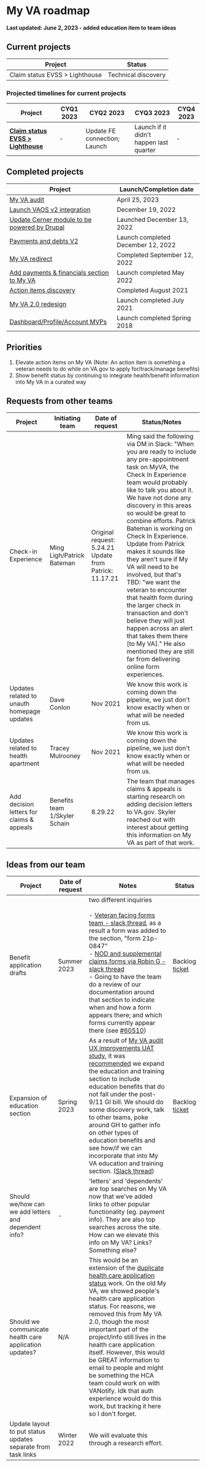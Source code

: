 # My VA roadmap

**Last updated: June 2, 2023 - added education item to team ideas**

## Current projects

|Project|Status|
|----|----|
|Claim status EVSS > Lighthouse | Technical discovery |

### Projected timelines for current projects

|Project|CYQ1 2023|CYQ2 2023|CYQ3 2023|CYQ4 2023|
|----|----|----|----|----|
|**[Claim status EVSS > Lighthouse](https://github.com/department-of-veterans-affairs/va.gov-team/tree/master/products/identity-personalization/my-va/claim-status-lighthouse-migration#project-outline-my-va-claim-status-evss--lighthouse-migration)**|-|Update FE connection; Launch| Launch if it didn't happen last quarter|-|

## Completed projects

|Project|Launch/Completion date|
|----|----|
|[My VA audit](https://github.com/department-of-veterans-affairs/va.gov-team/tree/master/products/identity-personalization/my-va/2022-audit#project-outline-my-va-audit-updates-and-documentation)| April 25, 2023 |
|[Launch VAOS v2 integration](https://github.com/department-of-veterans-affairs/va.gov-team/issues/41202)|December 19, 2022|
|[Update Cerner module to be powered by Drupal](https://github.com/department-of-veterans-affairs/va.gov-team/issues/47956)| Launched December 13, 2022|
|[Payments and debts V2](https://github.com/department-of-veterans-affairs/va.gov-team/tree/master/products/identity-personalization/my-va/payment-history#readme)| Launch completed December 12, 2022|
|[My VA redirect](https://github.com/department-of-veterans-affairs/va.gov-team/tree/master/products/identity-personalization/my-va/my-va-redirect#readme)| Completed September 12, 2022|
|[Add payments & financials section to My VA](https://github.com/department-of-veterans-affairs/va.gov-team/tree/master/products/identity-personalization/my-va/payment-history#readme)| Launch completed May 2022|
|[Action items discovery](https://github.com/department-of-veterans-affairs/va.gov-team/tree/master/products/identity-personalization/my-va/action-items-discovery#project-outline-action-items-discovery)|Completed August 2021|
|[My VA 2.0 redesign](https://github.com/department-of-veterans-affairs/va.gov-team/blob/master/products/identity-personalization/logged-in-homepage/2.0-redesign/README.md) | Launch completed July 2021 |
|[Dashboard/Profile/Account MVPs](https://github.com/department-of-veterans-affairs/va.gov-team/tree/master/products/identity-personalization/my-va/my-va-mvp) | Launch completed Spring 2018 |

## Priorities

1. Elevate action items on My VA (Note: An action item is something a veteran needs to do while on VA.gov to apply for/track/manage benefits)
2. Show benefit status by continuing to integrate health/benefit information into My VA in a curated way

## Requests from other teams

|Project|Initiating team|Date of request| Status/Notes|
|----|----|----|----|
|Check-in Experience| Ming Ligh/Patrick Bateman | Original request: 5.24.21 Update from Patrick: 11.17.21 | Ming said the following via DM in Slack: "When you are ready to include any pre-appointment task on MyVA, the Check In Experience team would probably like to talk you about it. We have not done any discovery in this areas so would be great to combine efforts. Patrick Bateman is working on Check In Experience. Update from Patrick makes it sounds like they aren't sure if My VA will need to be involved, but that's TBD: "we want the veteran to encounter that health form during the larger check in transaction and don't believe they will just happen across an alert that takes them there [to My VA]." He also mentioned they are still far from delivering online form experiences. |
|Updates related to unauth homepage updates | Dave Conlon | Nov 2021 | We know this work is coming down the pipeline, we just don't know exactly when or what will be needed from us. |
|Updates related to health apartment | Tracey Mulrooney | Nov 2021 |  We know this work is coming down the pipeline, we just don't know exactly when or what will be needed from us. |
|Add decision letters for claims & appeals|Benefits team 1/Skyler Schain|8.29.22|The team that manages claims & appeals is starting research on adding decision letters to VA.gov. Skyler reached out with interest about getting this information on My VA as part of that work.|

## Ideas from our team

|Project|Date of request| Notes| Status|
|----|----|----|----|
|Benefit application drafts | Summer 2023 | two different inquiries <br /><br />- [Veteran facing forms team - slack thread](https://dsva.slack.com/archives/C909ZG2BB/p1686599083929699), as a result a form was added to the section, "form 21p-0847" <br />- [NOD and supplemental claims forms via Robin G - slack thread](https://dsva.slack.com/archives/C909ZG2BB/p1686065298385539) <br />- Going to have the team do a review of our documentation around that section to indicate when and how a form appears there; and which forms currently appear there (see [#60510](https://github.com/department-of-veterans-affairs/va.gov-team/issues/60510)) | Backlog [ticket](https://github.com/department-of-veterans-affairs/va.gov-team/issues/60510)|
| Expansion of education section| Spring 2023 | As a result of [My VA audit UX improvements UAT study](https://github.com/department-of-veterans-affairs/va.gov-team/blob/master/products/identity-personalization/my-va/2022-audit/UAT/findings-summary.md), it was [recommended](https://github.com/department-of-veterans-affairs/va.gov-team/blob/master/products/identity-personalization/my-va/2022-audit/UAT/findings-summary.md#recommendations) we expand the education and training section to include education benefits that do not fall under the post-9/11 GI bill. We should do some discovery work, talk to other teams, poke around GH to gather info on other types of education benefits and see how/if we can incorporate that into My VA education and training section. ([Slack thread](https://dsva.slack.com/archives/C909ZG2BB/p1682011499974139)) | Backlog [ticket](https://github.com/department-of-veterans-affairs/va.gov-team/issues/59636)|
|Should we/how can we add letters and dependent info?| - | 'letters' and 'dependents' are top searches on My VA now that we've added links to other popular functionality (eg. payment info). They are also top searches across the site. How can we elevate this info on My VA? Links? Something else? | | 
|Should we communicate health care application updates?| N/A | This would be an extension of the [duplicate health care application status](https://github.com/department-of-veterans-affairs/va.gov-team/blob/master/products/health-care/application/va-application/product/181023hcachanges.md) work. On the old My VA, we showed people's health care application status. For reasons, we removed this from My VA 2.0, though the most important part of the project/info still lives in the health care application itself. However, this would be GREAT information to email to people and might be something the HCA team could work on with VANotify. Idk that auth experience would do this work, but tracking it here so I don't forget.|
|Update layout to put status updates separate from task links | Winter 2022 | We will evaluate this through a research effort. |
